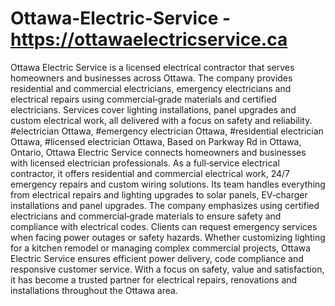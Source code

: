 # Ottawa-Electric-Service - https://ottawaelectricservice.ca
Ottawa Electric Service is a licensed electrical contractor that serves homeowners and businesses across Ottawa. The company provides residential and commercial electricians, emergency electricians and electrical repairs using commercial‑grade materials and certified electricians. Services cover lighting installations, panel upgrades and custom electrical work, all delivered with a focus on safety and reliability.
#electrician Ottawa,
#emergency electrician Ottawa,
#residential electrician Ottawa,
#licensed electrician Ottawa,
Based on Parkway Rd in Ottawa, Ontario, Ottawa Electric Service connects homeowners and businesses with licensed electrician professionals. As a full‑service electrical contractor, it offers residential and commercial electrical work, 24/7 emergency repairs and custom wiring solutions. Its team handles everything from electrical repairs and lighting upgrades to solar panels, EV‑charger installations and panel upgrades. The company emphasizes using certified electricians and commercial‑grade materials to ensure safety and compliance with electrical codes. Clients can request emergency services when facing power outages or safety hazards. Whether customizing lighting for a kitchen remodel or managing complex commercial projects, Ottawa Electric Service ensures efficient power delivery, code compliance and responsive customer service. With a focus on safety, value and satisfaction, it has become a trusted partner for electrical repairs, renovations and installations throughout the Ottawa area.					
